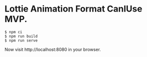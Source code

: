 # Lottie Animation Format CanIUse MVP.

```
$ npm ci
$ npm run build
$ npm run serve
```

Now visit http://localhost:8080 in your browser.

